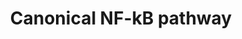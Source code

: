 ---
annotations:
- type: Pathway Ontology
  value: nuclear factor kappa B signaling pathway
authors:
- Mkutmon
- AlexanderPico
- Eweitz
description: The canonical NF-KB pathway is induced by the ligand-dependent activation
  of a variety of receptors. Stimulus-dependent activation of the IKK complex results
  in the phosphorylation and subsequent proteasomal degradation of IκBα and IκBε (NFKBIA
  and NFKBIE). This allows the nuclear translocation of transcriptionally active RelA/p50
  (RELA, NFKB1) or c-Rel/p50 heterodimers (REL, NFKB1).
last-edited: 2021-05-23
organisms:
- Homo sapiens
redirect_from:
- /index.php/Pathway:WP4562
- /instance/WP4562
schema-jsonld:
- '@context': https://schema.org/
  '@id': https://wikipathways.github.io/pathways/WP4562.html
  '@type': Dataset
  creator:
    '@type': Organization
    name: WikiPathways
  description: The canonical NF-KB pathway is induced by the ligand-dependent activation
    of a variety of receptors. Stimulus-dependent activation of the IKK complex results
    in the phosphorylation and subsequent proteasomal degradation of IκBα and IκBε
    (NFKBIA and NFKBIE). This allows the nuclear translocation of transcriptionally
    active RelA/p50 (RELA, NFKB1) or c-Rel/p50 heterodimers (REL, NFKB1).
  keywords:
  - RELA
  - NFKBIA
  - NFKB1
  - REL
  - CHUK
  - IKBKG
  - NFKBIE
  - IKBKB
  license: CC0
  name: Canonical NF-kB pathway
seo: CreativeWork
title: Canonical NF-kB pathway
wpid: WP4562
---